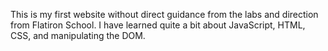 This is my first website without direct guidance from the labs and direction from Flatiron School. I have learned quite a bit about JavaScript, HTML, CSS, and manipulating the DOM. 